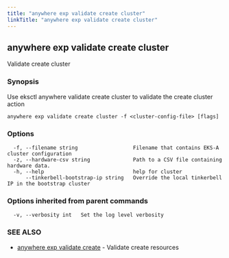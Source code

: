 ```yaml
---
title: "anywhere exp validate create cluster"
linkTitle: "anywhere exp validate create cluster"
---
```


## anywhere exp validate create cluster

Validate create cluster

### Synopsis

Use eksctl anywhere validate create cluster to validate the create cluster action

```
anywhere exp validate create cluster -f <cluster-config-file> [flags]
```

### Options

```
  -f, --filename string                  Filename that contains EKS-A cluster configuration
  -z, --hardware-csv string              Path to a CSV file containing hardware data.
  -h, --help                             help for cluster
      --tinkerbell-bootstrap-ip string   Override the local tinkerbell IP in the bootstrap cluster
```

### Options inherited from parent commands

```
  -v, --verbosity int   Set the log level verbosity
```

### SEE ALSO

* [anywhere exp validate create](../anywhere_exp_validate_create/)	 - Validate create resources

